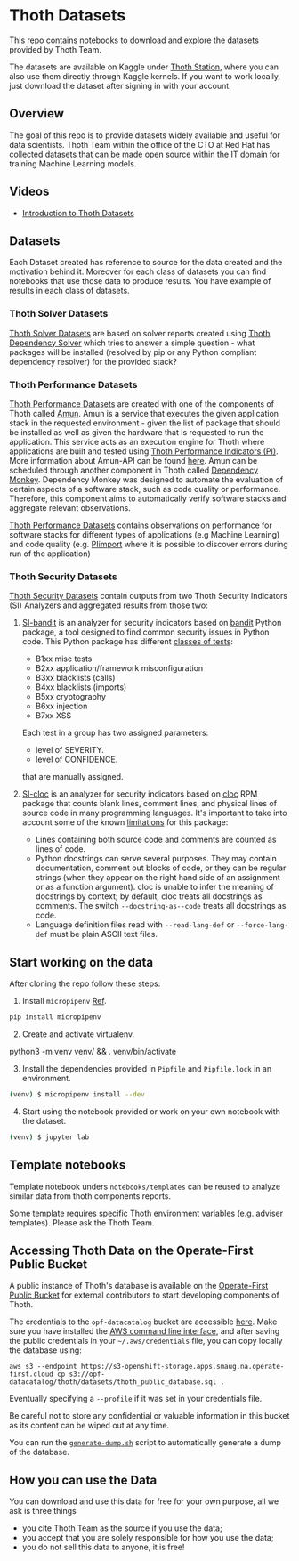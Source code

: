 # Thoth Datasets

This repo contains notebooks to download and explore the datasets provided by Thoth Team.

The datasets are available on Kaggle under [Thoth Station](https://www.kaggle.com/thothstation/datasets), where you can also use them directly through Kaggle kernels.
If you want to work locally, just download the dataset after signing in with your account.

## Overview

The goal of this repo is to provide datasets widely available and useful for data scientists.
Thoth Team within the office of the CTO at Red Hat has collected datasets that can be made open source within the IT domain for training Machine Learning models.

## Videos

- [Introduction to Thoth Datasets](https://www.youtube.com/watch?v=_tZo7eIOzJI)

## Datasets

Each Dataset created has reference to source for the data created and the motivation behind it. Moreover for each class of datasets you can find notebooks that use those data to produce results.
You have example of results in each class of datasets.

### Thoth Solver Datasets

[Thoth Solver Datasets](https://github.com/thoth-station/datasets/blob/master/notebooks/thoth-solver-dataset) are based on solver reports created using [Thoth Dependency Solver](https://github.com/thoth-station/solver)
which tries to answer a simple question - what packages will be installed (resolved by pip or any Python compliant dependency resolver) for the provided stack?

### Thoth Performance Datasets

[Thoth Performance Datasets](https://github.com/thoth-station/datasets/blob/master/notebooks/thoth-performance-dataset) are created with one of the components of Thoth called [Amun](https://github.com/thoth-station/amun-api).
Amun is a service that executes the given application stack in the requested environment - given the list of package that should be installed as well as given the hardware that is requested to run the application.
This service acts as an execution engine for Thoth where applications are built and tested using [Thoth Performance Indicators (PI)](https://github.com/thoth-station/performance).
More information about Amun-API can be found [here](https://github.com/thoth-station/amun-api/blob/master/README.rst).
Amun can be scheduled through another component in Thoth called [Dependency Monkey](https://github.com/thoth-station/adviser/blob/master/docs/source/dependency_monkey.rst).
Dependency Monkey was designed to automate the evaluation of certain aspects of a software stack, such as code quality or performance.
Therefore, this component aims to automatically verify software stacks and aggregate relevant observations.

[Thoth Performance Datasets](https://github.com/thoth-station/datasets/blob/master/notebooks/thoth-performance-dataset) contains observations on performance for software stacks
for different types of applications (e.g Machine Learning) and code quality (e.g. [PIimport](https://github.com/thoth-station/performance/blob/master/tensorflow/import.py) where
it is possible to discover errors during run of the application)

### Thoth Security Datasets

[Thoth Security Datasets](https://github.com/thoth-station/datasets/blob/master/notebooks/thoth-security-dataset/) contain outputs from two Thoth Security Indicators (SI) Analyzers and aggregated results from those two:

1. [SI-bandit](https://github.com/thoth-station/si-bandit) is an analyzer for security indicators based on [bandit](https://pypi.org/project/bandit/) Python package,
    a tool designed to find common security issues in Python code. This Python package has different [classes of tests](https://readthedocs.org/projects/bandit/downloads/pdf/latest/):

    - B1xx misc tests
    - B2xx application/framework misconfiguration
    - B3xx blacklists (calls)
    - B4xx blacklists (imports)
    - B5xx cryptography
    - B6xx injection
    - B7xx XSS

    Each test in a group has two assigned parameters:

    - level of SEVERITY.
    - level of CONFIDENCE.

    that are manually assigned.

2. [SI-cloc](https://github.com/thoth-station/si-cloc) is an analyzer for security indicators based on [cloc](https://github.com/AlDanial/cloc) RPM package
    that counts blank lines, comment lines, and physical lines of source code in many programming languages.
    It's important to take into account some of the known [limitations](https://github.com/AlDanial/cloc#limitations-) for this package:

    - Lines containing both source code and comments are counted as lines of code.
    - Python docstrings can serve several purposes. They may contain documentation, comment out blocks of code,
    or they can be regular strings (when they appear on the right hand side of an assignment or as a function argument).
    cloc is unable to infer the meaning of docstrings by context; by default, cloc treats all docstrings as comments.
    The switch ``--docstring-as--code`` treats all docstrings as code.
    - Language definition files read with ``--read-lang-def`` or ``--force-lang-def`` must be plain ASCII text files.

## Start working on the data

After cloning the repo follow these steps:

1. Install `micropipenv` [Ref](https://pypi.org/project/micropipenv/).

```bash
pip install micropipenv
```

2. Create and activate virtualenv.

python3 -m venv venv/ && . venv/bin/activate

3. Install the dependencies provided in `Pipfile` and `Pipfile.lock` in an environment.

```bash
(venv) $ micropipenv install --dev
```

4. Start using the notebook provided or work on your own notebook with the dataset.

```bash
(venv) $ jupyter lab
```

## Template notebooks

Template notebook unders `notebooks/templates` can be reused to analyze similar data from thoth components reports.

Some template requires specific Thoth environment variables (e.g. adviser templates). Please ask the Thoth Team.

## Accessing Thoth Data on the Operate-First Public Bucket

A public instance of Thoth's database is available on the [Operate-First Public Bucket](https://github.com/operate-first/apps/blob/master/docs/content/odh/trino/access_public_bucket.md) for external contributors to start developing components of Thoth.

The credentials to the `opf-datacatalog` bucket are accessible [here](https://github.com/operate-first/apps/blob/master/docs/content/odh/trino/access_public_bucket.md). Make sure you have installed the [AWS command line interface](https://docs.aws.amazon.com/cli/latest/userguide/getting-started-install.html), and after saving the public credentials in your `~/.aws/credentials` file, you can copy locally the database using:

`aws s3 --endpoint https://s3-openshift-storage.apps.smaug.na.operate-first.cloud cp s3://opf-datacatalog/thoth/datasets/thoth_public_database.sql .`

Eventually specifying a `--profile` if it was set in your credentials file.

Be careful not to store any confidential or valuable information in this bucket as its content can be wiped out at any time.

You can run the [`generate-dump.sh`](https://github.com/thoth-station/datasets/blob/master/generate_dump.sh) script to automatically generate a dump of the database.

## How you can use the Data

You can download and use this data for free for your own purpose, all we ask is three things

- you cite Thoth Team as the source if you use the data;
- you accept that you are solely responsible for how you use the data;
- you do not sell this data to anyone, it is free!
